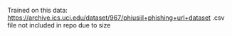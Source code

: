 Trained on this data: https://archive.ics.uci.edu/dataset/967/phiusiil+phishing+url+dataset
.csv file not included in repo due to size
